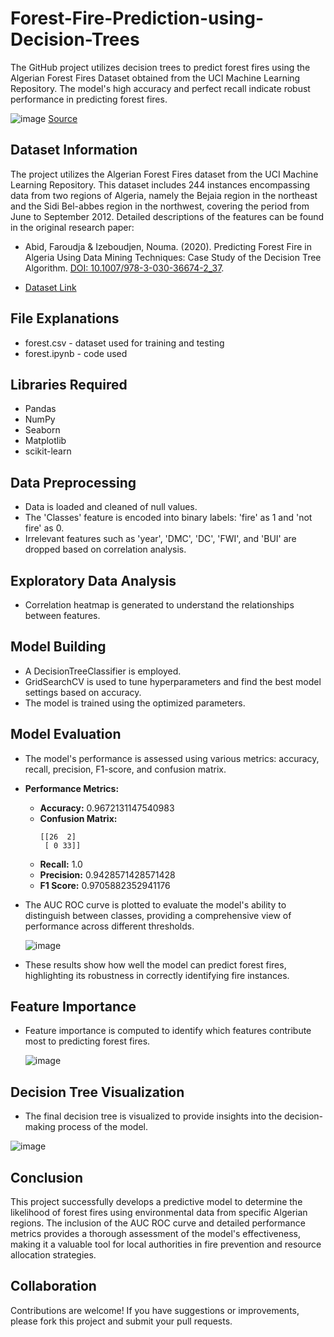# Forest-Fire-Prediction-using-Decision-Trees
The GitHub project utilizes decision trees to predict forest fires using the Algerian Forest Fires Dataset obtained from the UCI Machine Learning Repository.
The model's high accuracy and perfect recall indicate robust performance in predicting forest fires.

![image](https://github.com/user-attachments/assets/8e7234b6-2386-42f7-9b62-54cffdf51e3d)
[Source](https://www.washingtonpost.com/photography/interactive/2023/algeria-wildfires-bejaia-tunisia-melloula/)

## Dataset Information

The project utilizes the Algerian Forest Fires dataset from the UCI Machine Learning Repository. This dataset includes 244 instances encompassing data from two regions of Algeria, namely the Bejaia region in the northeast and the Sidi Bel-abbes region in the northwest, covering the period from June to September 2012. Detailed descriptions of the features can be found in the original research paper:

- Abid, Faroudja & Izeboudjen, Nouma. (2020). Predicting Forest Fire in Algeria Using Data Mining Techniques: Case Study of the Decision Tree Algorithm. [DOI: 10.1007/978-3-030-36674-2_37](https://doi.org/10.1007/978-3-030-36674-2_37).

- [Dataset Link](https://archive.ics.uci.edu/dataset/547/algerian+forest+fires+dataset)

## File Explanations

- forest.csv - dataset used for training and testing
- forest.ipynb - code used

## Libraries Required
- Pandas
- NumPy
- Seaborn
- Matplotlib
- scikit-learn

## Data Preprocessing
- Data is loaded and cleaned of null values.
- The 'Classes' feature is encoded into binary labels: 'fire' as 1 and 'not fire' as 0.
- Irrelevant features such as 'year', 'DMC', 'DC', 'FWI', and 'BUI' are dropped based on correlation analysis.

## Exploratory Data Analysis
- Correlation heatmap is generated to understand the relationships between features.

## Model Building
- A DecisionTreeClassifier is employed.
- GridSearchCV is used to tune hyperparameters and find the best model settings based on accuracy.
- The model is trained using the optimized parameters.

## Model Evaluation
- The model's performance is assessed using various metrics: accuracy, recall, precision, F1-score, and confusion matrix.
- **Performance Metrics:**
  - **Accuracy:** 0.9672131147540983
  - **Confusion Matrix:**
    ```
    [[26  2]
     [ 0 33]]
    ```
  - **Recall:** 1.0
  - **Precision:** 0.9428571428571428
  - **F1 Score:** 0.9705882352941176
- The AUC ROC curve is plotted to evaluate the model's ability to distinguish between classes, providing a comprehensive view of performance across different thresholds.
  
  ![image](https://github.com/user-attachments/assets/83454156-d73a-43a6-90e9-2876982f4093)

- These results show how well the model can predict forest fires, highlighting its robustness in correctly identifying fire instances.

## Feature Importance
- Feature importance is computed to identify which features contribute most to predicting forest fires.
  
  ![image](https://github.com/user-attachments/assets/5120fae2-3fa9-409f-8307-bb0af69fe685)

## Decision Tree Visualization
- The final decision tree is visualized to provide insights into the decision-making process of the model.
  
![image](https://github.com/user-attachments/assets/2049e91a-6190-4dff-bbe8-6c451317e485)

## Conclusion
This project successfully develops a predictive model to determine the likelihood of forest fires using environmental data from specific Algerian regions. The inclusion of the AUC ROC curve and detailed performance metrics provides a thorough assessment of the model's effectiveness, making it a valuable tool for local authorities in fire prevention and resource allocation strategies.

## Collaboration

Contributions are welcome! If you have suggestions or improvements, please fork this project and submit your pull requests.

